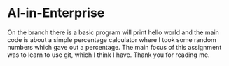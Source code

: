 # AI-in-Enterprise
On the branch there is a basic program will print hello world
and the main code is about a simple percentage calculator where I took some random numbers which gave out a percentage.
The main focus of this assignment was to learn to use git, which I think I have.
Thank you for reading me.
